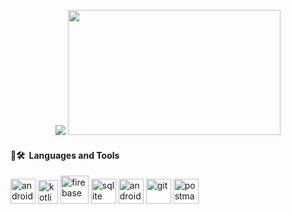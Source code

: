 <p align="center">
  <img src="https://capsule-render.vercel.app/api?text=Hello!👋&animation=fadeIn&type=waving&color=gradient&height=200&fontSize=70&stroke=FFBF00&strokeWidth=4"/>
  <img src="https://media.giphy.com/media/PamI2MtO1DU1a/giphy.gif" height="200" width="340" style="margin-top=10px;">
</p>
<h4> 🚀🛠 &nbsp;Languages and Tools</h4>
<p align="left">
<img src="https://cdn.jsdelivr.net/gh/devicons/devicon/icons/android/android-plain.svg" alt="android" width="40" height="40"/>
<img src="https://cdn.jsdelivr.net/gh/devicons/devicon/icons/kotlin/kotlin-original.svg" alt="kotlin" width="32" height="38"/>
<img src="https://cdn.jsdelivr.net/gh/devicons/devicon/icons/firebase/firebase-plain.svg" alt="firebase" width="45" height="45"/>
<img src="https://cdn.jsdelivr.net/gh/devicons/devicon/icons/sqlite/sqlite-original.svg" alt="sqlite" width="40" height="40"/>
<img src="https://cdn.jsdelivr.net/gh/devicons/devicon/icons/androidstudio/androidstudio-original.svg" alt="androidstudio" width="40" height="40"/>
<img src="https://cdn.jsdelivr.net/gh/devicons/devicon/icons/git/git-original.svg" alt="git" width="40" height="40"/>
<img src="https://www.vectorlogo.zone/logos/getpostman/getpostman-icon.svg" alt="postman" width="40" height="40"/>
</p>
